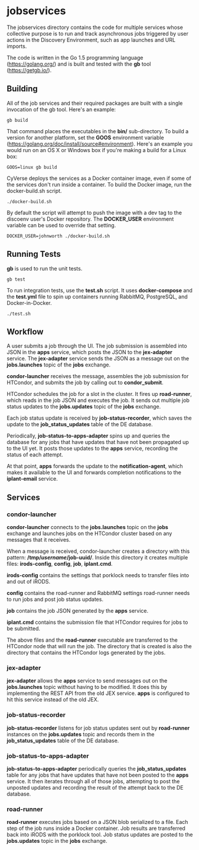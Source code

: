# jobservices

The jobservices directory contains the code for multiple services whose collective purpose is to run and track asynchronous jobs triggered by user actions in the Discovery Environment, such as app launches and URL imports.

The code is written in the Go 1.5 programming language (https://golang.org/) and is built and tested with the **gb** tool (https://getgb.io/).

## Building

All of the job services and their required packages are built with a single invocation of the gb tool. Here's an example:

    gb build

That command places the executables in the **bin/** sub-directory. To build a version for another platform, set the **GOOS** environment variable (https://golang.org/doc/install/source#environment). Here's an example you would run on an OS X or Windows box if you're making a build for a Linux box:

    GOOS=linux gb build

CyVerse deploys the services as a Docker container image, even if some of the services don't run inside a container. To build the Docker image, run the docker-build.sh script.

    ./docker-build.sh

By default the script will attempt to push the image with a dev tag to the discoenv user's Docker repository. The **DOCKER_USER** environment variable can be used to override that setting.

    DOCKER_USER=johnworth ./docker-build.sh

## Running Tests

**gb** is used to run the unit tests.

    gb test

To run integration tests, use the **test.sh** script. It uses **docker-compose** and the **test.yml** file to spin up containers running RabbitMQ, PostgreSQL, and Docker-in-Docker.

    ./test.sh

## Workflow

A user submits a job through the UI. The job submission is assembled into JSON in the **apps** service, which posts the JSON to the **jex-adapter** service. The **jex-adapter** service sends the JSON as a message out on the **jobs.launches** topic of the **jobs** exchange.

**condor-launcher** receives the message, assembles the job submission for HTCondor, and submits the job by calling out to **condor_submit**.

HTCondor schedules the job for a slot in the cluster. It fires up **road-runner**, which reads in the job JSON and executes the job. It sends out multiple job status updates to the **jobs.updates** topic of the **jobs** exchange.

Each job status update is received by **job-status-recorder**, which saves the update to the **job_status_updates** table of the DE database.

Periodically, **job-status-to-apps-adapter** spins up and queries the database for any jobs that have updates that have not been propagated up to the UI yet. It posts those updates to the **apps** service, recording the status of each attempt.

At that point, **apps** forwards the update to the **notification-agent**, which makes it available to the UI and forwards completion notifications to the **iplant-email** service.

## Services

### condor-launcher

**condor-launcher** connects to the **jobs.launches** topic on the **jobs** exchange and launches jobs on the HTCondor cluster based on any messages that it receives.

When a message is received, condor-launcher creates a directory with this pattern: **/tmp/$username/$job-uuid/**. Inside this directory it creates multiple files: **irods-config**, **config**, **job**, **iplant.cmd**.

**irods-config** contains the settings that porklock needs to transfer files into and out of iRODS.

**config** contains the road-runner and RabbitMQ settings road-runner needs to run jobs and post job status updates.

**job** contains the job JSON generated by the **apps** service.

**iplant.cmd** contains the submission file that HTCondor requires for jobs to be submitted.

The above files and the **road-runner** executable are transferred to the HTCondor node that will run the job. The directory that is created is also the directory that contains the HTCondor logs generated by the jobs.

### jex-adapter

**jex-adapter** allows the **apps** service to send messages out on the **jobs.launches** topic without having to be modified. It does this by implementing the REST API from the old JEX service. **apps** is configured to hit this service instead of the old JEX.

### job-status-recorder

**job-status-recorder** listens for job status updates sent out by **road-runner** instances on the **jobs.updates** topic and records them in the **job_status_updates** table of the DE database.

### job-status-to-apps-adapter

**job-status-to-apps-adapter** periodically queries the **job_status_updates** table for any jobs that have updates that have not been posted to the **apps** service. It then iterates through all of those jobs, attempting to post the unposted updates and recording the result of the attempt back to the DE database.

### road-runner

**road-runner** executes jobs based on a JSON blob serialized to a file. Each step of the job runs inside a Docker container. Job results are transferred back into iRODS with the porklock tool. Job status updates are posted to the **jobs.updates** topic in the **jobs** exchange.
